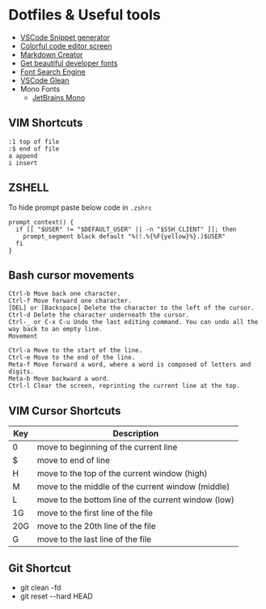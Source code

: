 # Dotfiles & Useful tools

  - [VSCode Snippet generator](https://snippet-generator.app/) 
  - [Colorful code editor screen](https://romannurik.github.io/SlidesCodeHighlighter/)
  - [Markdown Creator](https://dillinger.io/)
  - [Get beautiful developer fonts](https://www.getthefont.com/)
  - [Font Search Engine](https://www.fontsquirrel.com/)
  - [VSCode Glean](https://github.com/wix/vscode-glean/)
  - Mono Fonts
    - [JetBrains Mono](https://www.jetbrains.com/lp/mono/)

## VIM Shortcuts

```
:1 top of file
:$ end of file
a append
i insert
```

## ZSHELL 

To hide prompt paste below code in `.zshrc`
```
prompt_context() {
  if [[ "$USER" != "$DEFAULT_USER" || -n "$SSH_CLIENT" ]]; then
    prompt_segment black default "%(!.%{%F{yellow}%}.)$USER"
  fi
}

```
## Bash cursor movements

```
Ctrl-b Move back one character.
Ctrl-f Move forward one character.
[DEL] or [Backspace] Delete the character to the left of the cursor.
Ctrl-d Delete the character underneath the cursor.
Ctrl-_ or C-x C-u Undo the last editing command. You can undo all the way back to an empty line.
Movement

Ctrl-a Move to the start of the line.
Ctrl-e Move to the end of the line.
Meta-f Move forward a word, where a word is composed of letters and digits.
Meta-b Move backward a word.
Ctrl-l Clear the screen, reprinting the current line at the top.
```

## VIM Cursor Shortcuts


|Key  | Description |
|--|--|
|0 | move to beginning of the current line |
|$ | move to end of line |
|H | move to the top of the current window (high) |
|M | move to the middle of the current window (middle) |
|L | move to the bottom line of the current window (low) |
|1G | move to the first line of the file |
|20G | move to the 20th line of the file |
|G | move to the last line of the file |

## Git Shortcut

- git clean -fd
- git reset --hard HEAD
